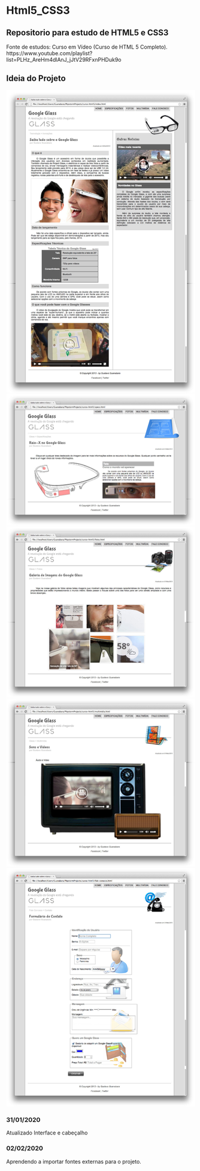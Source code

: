 # Html5_CSS3
<h2>Repositorio para estudo de HTML5 e CSS3</h2>
Fonte de estudos: Curso em Vídeo (Curso de HTML 5 Completo).
https://www.youtube.com/playlist?list=PLHz_AreHm4dlAnJ_jJtV29RFxnPHDuk9o

<h2>Ideia do Projeto</h2>

<img src="_interface/01-index.jpg">
<img src="_interface/02-specs.jpg">
<img src="_interface/03-fotos.jpg">
<img src="_interface/04-multimidia.jpg">
<img src="_interface/05-fale-conosco.jpg">

<h3>31/01/2020</h3>

Atualizado Interface e cabeçalho

<h3>02/02/2020</h3>

Aprendendo a importar fontes externas para o projeto.
